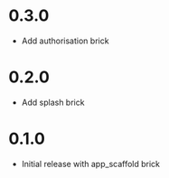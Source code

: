# 0.3.0
- Add authorisation brick

# 0.2.0
- Add splash brick

# 0.1.0
- Initial release with app_scaffold brick